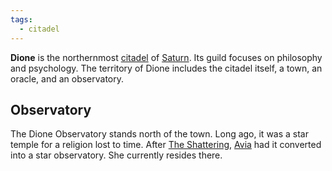 ```yaml
---
tags:
  - citadel
---
```

**Dione** is the northernmost [citadel](<../Citadel.md>) of [Saturn](<../Saturn.md>). Its guild focuses on philosophy and psychology. The territory of Dione includes the citadel itself, a town, an oracle, and an observatory.

## Observatory
The Dione Observatory stands north of the town. Long ago, it was a star temple for a religion lost to time. After [The Shattering](<../../Events/The Shattering.md>), [Avia](<../../Characters/Avia.md>) had it converted into a star observatory. She currently resides there.